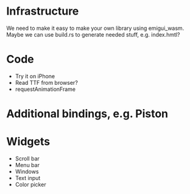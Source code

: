 # Infrastructure
We need to make it easy to make your own library using emigui_wasm.
Maybe we can use build.rs to generate needed stuff, e.g. index.hmtl?

# Code
* Try it on iPhone
* Read TTF from browser?
* requestAnimationFrame

# Additional bindings, e.g. Piston

# Widgets
* Scroll bar
* Menu bar
* Windows
* Text input
* Color picker
